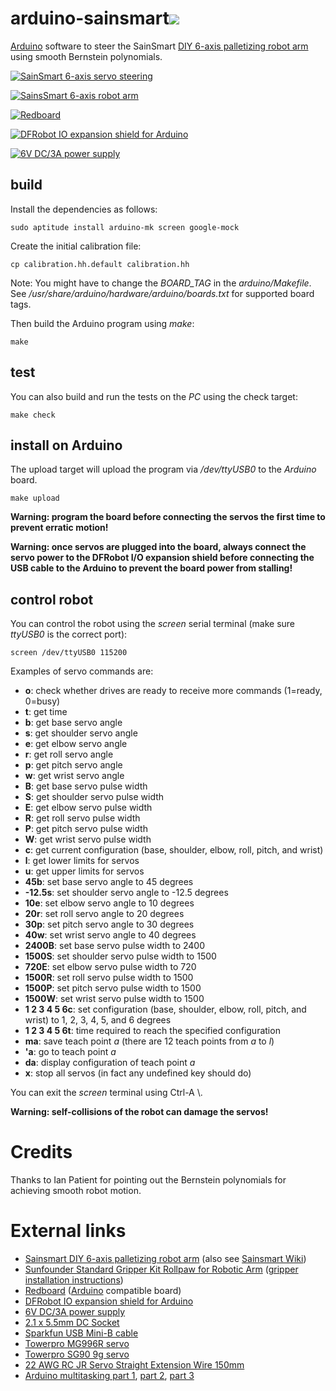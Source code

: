 # arduino-sainsmart[![](https://img.shields.io/circleci/project/wedesoft/arduino-sainsmart/master.png)](https://circleci.com/gh/wedesoft/arduino-sainsmart)

[Arduino][1] software to steer the SainSmart [DIY 6-axis palletizing robot arm][2] using smooth Bernstein polynomials.

[![SainSmart 6-axis servo steering](https://i1.ytimg.com/vi/_QJ1kuwu9l4/hqdefault.jpg)][vid]

[![SainsSmart 6-axis robot arm](6axis-size.jpg)][2]

[![Redboard](redboard.jpg)][5]

[![DFRobot IO expansion shield for Arduino](dfrobot.jpg)][4]

[![6V DC/3A power supply](power-supply.jpg)][6]

## build

Install the dependencies as follows:

```
sudo aptitude install arduino-mk screen google-mock
```

Create the initial calibration file:

```
cp calibration.hh.default calibration.hh
```

Note: You might have to change the *BOARD_TAG* in the *arduino/Makefile*.
See */usr/share/arduino/hardware/arduino/boards.txt* for supported board tags.

Then build the Arduino program using *make*:

```
make
```

## test

You can also build and run the tests on the *PC* using the check target:

```
make check
```

## install on Arduino

The upload target will upload the program via */dev/ttyUSB0* to the *Arduino* board.

```
make upload
```

**Warning: program the board before connecting the servos the first time to prevent erratic motion!**

**Warning: once servos are plugged into the board, always connect the servo power to the DFRobot I/O expansion shield before connecting the USB cable to the Arduino to prevent the board power from stalling!**

## control robot

You can control the robot using the *screen* serial terminal (make sure *ttyUSB0* is the correct port):

```
screen /dev/ttyUSB0 115200
```

Examples of servo commands are:

* **o**: check whether drives are ready to receive more commands (1=ready, 0=busy)
* **t**: get time
* **b**: get base servo angle
* **s**: get shoulder servo angle
* **e**: get elbow servo angle
* **r**: get roll servo angle
* **p**: get pitch servo angle
* **w**: get wrist servo angle
* **B**: get base servo pulse width
* **S**: get shoulder servo pulse width
* **E**: get elbow servo pulse width
* **R**: get roll servo pulse width
* **P**: get pitch servo pulse width
* **W**: get wrist servo pulse width
* **c**: get current configuration (base, shoulder, elbow, roll, pitch, and wrist)
* **l**: get lower limits for servos
* **u**: get upper limits for servos
* **45b**: set base servo angle to 45 degrees
* **-12.5s**: set shoulder servo angle to -12.5 degrees
* **10e**: set elbow servo angle to 10 degrees
* **20r**: set roll servo angle to 20 degrees
* **30p**: set pitch servo angle to 30 degrees
* **40w**: set wrist servo angle to 40 degrees
* **2400B**: set base servo pulse width to 2400
* **1500S**: set shoulder servo pulse width to 1500
* **720E**: set elbow servo pulse width to 720
* **1500R**: set roll servo pulse width to 1500
* **1500P**: set pitch servo pulse width to 1500
* **1500W**: set wrist servo pulse width to 1500
* **1 2 3 4 5 6c**: set configuration (base, shoulder, elbow, roll, pitch, and wrist) to 1, 2, 3, 4, 5, and 6 degrees
* **1 2 3 4 5 6t**: time required to reach the specified configuration
* **ma**: save teach point *a* (there are 12 teach points from *a* to *l*)
* **'a**: go to teach point *a*
* **da**: display configuration of teach point *a*
* **x**: stop all servos (in fact any undefined key should do)

You can exit the *screen* terminal using Ctrl-A \\.

**Warning: self-collisions of the robot can damage the servos!**

# Credits

Thanks to Ian Patient for pointing out the Bernstein polynomials for achieving smooth robot motion.

# External links

* [Sainsmart DIY 6-axis palletizing robot arm][2] (also see [Sainsmart Wiki][11])
* [Sunfounder Standard Gripper Kit Rollpaw for Robotic Arm][15] ([gripper installation instructions][16])
* [Redboard][5] ([Arduino][1] compatible board)
* [DFRobot IO expansion shield for Arduino][4]
* [6V DC/3A power supply][6]
* [2.1 x 5.5mm DC Socket][10]
* [Sparkfun USB Mini-B cable][7]
* [Towerpro MG996R servo][8]
* [Towerpro SG90 9g servo][9]
* [22 AWG RC JR Servo Straight Extension Wire 150mm][17]
* [Arduino multitasking part 1][12], [part 2][13], [part 3][14]

[1]: https://www.arduino.cc/
[2]: http://www.sainsmart.com/diy-6-axis-servos-control-palletizing-robot-arm-model-for-arduino-uno-mega2560.html
[3]: http://7bot.cc/
[4]: https://robosavvy.com/store/dfrobot-io-expansion-shield-for-arduino-v6.html
[5]: https://learn.sparkfun.com/tutorials/redboard-vs-uno
[6]: http://uk.rs-online.com/web/p/plug-in-power-supply/7424762/
[7]: https://robosavvy.com/store/sparkfun-usb-mini-b-cable-6-foot-1140.html
[8]: http://www.hobbyking.com/hobbyking/store/__6221__Towerpro_MG996R_10kg_Servo_10kg_0_20sec_55g.html
[9]: http://www.servodatabase.com/servo/towerpro/sg90
[10]: http://www.maplin.co.uk/p/21-x-55mm-dc-socket-plastic-ft96e
[11]: http://wiki.sainsmart.com/index.php/DIY_6-Axis_Servos_Control_Palletizing_Robot_Arm_Model_for_Arduino_UNO_MEGA2560
[12]: https://learn.adafruit.com/multi-tasking-the-arduino-part-1/
[13]: https://learn.adafruit.com/multi-tasking-the-arduino-part-2/
[14]: https://learn.adafruit.com/multi-tasking-the-arduino-part-3/
[15]: https://www.sunfounder.com/rollpaw.html
[16]: https://www.sunfounder.com/learn/category/Standard-Gripper-Kit-Rollpaw.html
[17]: https://www.amazon.co.uk/d/B00P1716VO
[vid]: https://www.youtube.com/watch?v=_QJ1kuwu9l4
